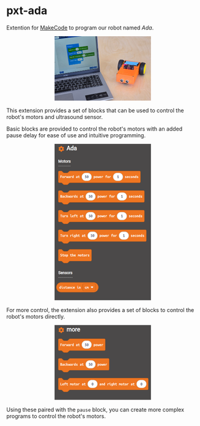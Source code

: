 # pxt-ada

Extention for [MakeCode](https://makecode.com/) to program our robot named *Ada*.

<p align="center">
    <img src="./static/libs/thumbnail.png" alt="Ada and Laptop" width="50%">
</p>

This extension provides a set of blocks that can be used to control the robot's motors and ultrasound sensor.

Basic blocks are provided to control the robot's motors with an added pause delay for ease of use and intuitive programming.


<p align="center">
    <img src="./static/libs/overview.png" alt="Blocks" width="50%">
</p>


For more control, the extension also provides a set of blocks to control the robot's motors directly.

<p align="center">
    <img src="./static/libs/overview_more.png" alt="More Blocks" width="50%">
</p>

Using these paired with the `pause` block, you can create more complex programs to control the robot's motors.